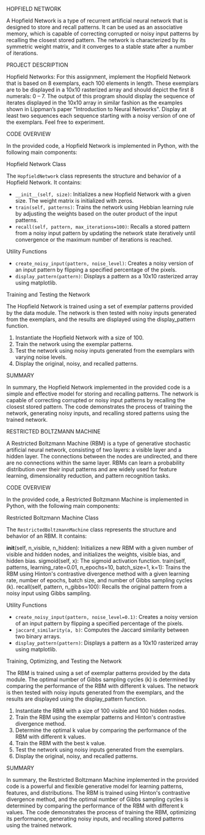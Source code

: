 
HOPFIELD NETWORK

A Hopfield Network is a type of recurrent artificial neural network that is designed to store and recall patterns. It can be used as an associative memory, which is capable of correcting corrupted or noisy input patterns by recalling the closest stored pattern. The network is characterized by its symmetric weight matrix, and it converges to a stable state after a number of iterations.


PROJECT DESCRIPTION

Hopfield Networks: For this assignment, implement the Hopfield Network that is based on 8 exemplars, each 100 elements in length. These exemplars are to be displayed in a 10x10 rasterized array and should depict the first 8 numerals: 0 – 7.  The output of this program should display the sequence of iterates displayed in the 10x10 array in similar fashion as the examples shown in Lippman’s paper "Introduction to Neural Networks". Display at least two sequences each sequence starting with a noisy version of one of the exemplars. Feel free to experiment.


CODE OVERVIEW

In the provided code, a Hopfield Network is implemented in Python, with the following main components:


Hopfield Network Class

The `HopfieldNetwork` class represents the structure and behavior of a Hopfield Network. It contains:

* `__init__(self, size)`: Initializes a new Hopfield Network with a given size. The weight matrix is initialized with zeros.
* `train(self, patterns)`: Trains the network using Hebbian learning rule by adjusting the weights based on the outer product of the input patterns.
* `recall(self, pattern, max_iterations=100)`: Recalls a stored pattern from a noisy input pattern by updating the network state iteratively until convergence or the maximum number of iterations is reached.


Utility Functions

* `create_noisy_input(pattern, noise_level)`: Creates a noisy version of an input pattern by flipping a specified percentage of the pixels.
* `display_pattern(pattern)`: Displays a pattern as a 10x10 rasterized array using matplotlib.


Training and Testing the Network

The Hopfield Network is trained using a set of exemplar patterns provided by the data module. The network is then tested with noisy inputs generated from the exemplars, and the results are displayed using the display_pattern function.

1. Instantiate the Hopfield Network with a size of 100.
2. Train the network using the exemplar patterns.
3. Test the network using noisy inputs generated from the exemplars with varying noise levels.
4. Display the original, noisy, and recalled patterns.


SUMMARY 

In summary, the Hopfield Network implemented in the provided code is a simple and effective model for storing and recalling patterns. The network is capable of correcting corrupted or noisy input patterns by recalling the closest stored pattern. The code demonstrates the process of training the network, generating noisy inputs, and recalling stored patterns using the trained network.


RESTRICTED BOLTZMANN MACHINE

A Restricted Boltzmann Machine (RBM) is a type of generative stochastic artificial neural network, consisting of two layers: a visible layer and a hidden layer. The connections between the nodes are undirected, and there are no connections within the same layer. RBMs can learn a probability distribution over their input patterns and are widely used for feature learning, dimensionality reduction, and pattern recognition tasks.


CODE OVERVIEW

In the provided code, a Restricted Boltzmann Machine is implemented in Python, with the following main components:


Restricted Boltzmann Machine Class

The `RestrictedBoltzmannMachine` class represents the structure and behavior of an RBM. It contains:

__init__(self, n_visible, n_hidden): Initializes a new RBM with a given number of visible and hidden nodes, and initializes the weights, visible bias, and hidden bias.
sigmoid(self, x): The sigmoid activation function.
train(self, patterns, learning_rate=0.01, n_epochs=10, batch_size=1, k=1): Trains the RBM using Hinton's contrastive divergence method with a given learning rate, number of epochs, batch size, and number of Gibbs sampling cycles (k).
recall(self, pattern, n_gibbs=100): Recalls the original pattern from a noisy input using Gibbs sampling.


Utility Functions

* `create_noisy_input(pattern, noise_level=0.1)`: Creates a noisy version of an input pattern by flipping a specified percentage of the pixels.
* `jaccard_similarity(a, b)`: Computes the Jaccard similarity between two binary arrays.
* `display_pattern(pattern)`: Displays a pattern as a 10x10 rasterized array using matplotlib.


Training, Optimizing, and Testing the Network

The RBM is trained using a set of exemplar patterns provided by the data module. The optimal number of Gibbs sampling cycles (k) is determined by comparing the performance of the RBM with different k values. The network is then tested with noisy inputs generated from the exemplars, and the results are displayed using the display_pattern function.

1. Instantiate the RBM with a size of 100 visible and 100 hidden nodes.
2. Train the RBM using the exemplar patterns and Hinton's contrastive divergence method.
3. Determine the optimal k value by comparing the performance of the RBM with different k values.
4. Train the RBM with the best k value.
5. Test the network using noisy inputs generated from the exemplars.
6. Display the original, noisy, and recalled patterns.


SUMMARY

In summary, the Restricted Boltzmann Machine implemented in the provided code is a powerful and flexible generative model for learning patterns, features, and distributions. The RBM is trained using Hinton's contrastive divergence method, and the optimal number of Gibbs sampling cycles is determined by comparing the performance of the RBM with different k values. The code demonstrates the process of training the RBM, optimizing its performance, generating noisy inputs, and recalling stored patterns using the trained network.

